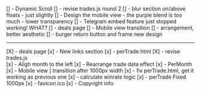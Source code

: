 [] - Dynamic Scroll
[] - revise trades.js round 2
[] - blur section on/above floats - just slightly
[] - Design the mobile view - the purple blend is too much - lower transparency
[] - Telegram embed feature just stopped working! WHAT?
[] - deals page
    [] - Mobile view transition
    [] - arrangement, better aesthetic
[] - burger return button and frame new design


---
[X] - deals page
[x] - New links section
[x] - perTrade.html
[X] - revise trades.js    
[x] - Aligh month to the left
[x] - Rearrange trade data effect
[x] - PerMonth
[x] - Mobile view | transition after 1000px width
[x] - fix perTrade.html, get it working as previous one
[x] - calculate winrate logic
[x] - perTrade Fixed 1000px
[x] - favicon.ico
[x] - Copyright info

